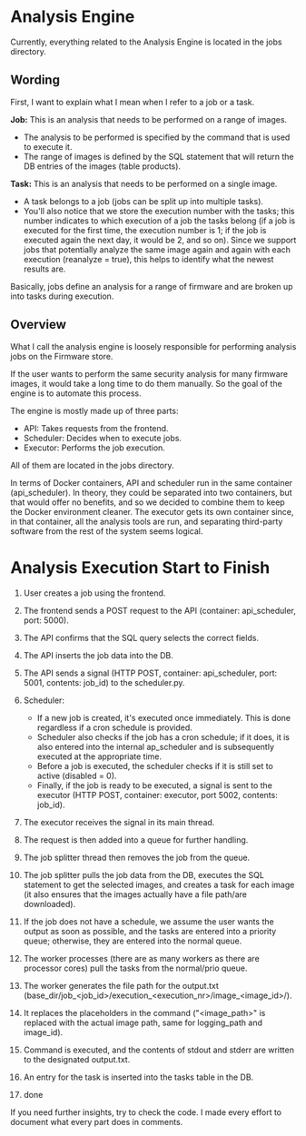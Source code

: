 # Analysis Engine

Currently, everything related to the Analysis Engine is located in the jobs directory.

## Wording
First, I want to explain what I mean when I refer to a job or a task.

**Job:** This is an analysis that needs to be performed on a range of images.
- The analysis to be performed is specified by the command that is used to execute it.
- The range of images is defined by the SQL statement that will return the DB entries of the images (table products).

**Task:** This is an analysis that needs to be performed on a single image.
- A task belongs to a job (jobs can be split up into multiple tasks).
- You'll also notice that we store the execution number with the tasks; this number indicates to which execution of a job the tasks belong (if a job is executed for the first time, the execution number is 1; if the job is executed again the next day, it would be 2, and so on). Since we support jobs that potentially analyze the same image again and again with each execution (reanalyze = true), this helps to identify what the newest results are.

Basically, jobs define an analysis for a range of firmware and are broken up into tasks during execution.

## Overview
What I call the analysis engine is loosely responsible for performing analysis jobs on the Firmware store.

If the user wants to perform the same security analysis for many firmware images, it would take a long time to do them manually. So the goal of the engine is to automate this process.

The engine is mostly made up of three parts:

- API: Takes requests from the frontend.
- Scheduler: Decides when to execute jobs.
- Executor: Performs the job execution.

All of them are located in the jobs directory.

In terms of Docker containers, API and scheduler run in the same container (api_scheduler). In theory, they could be separated into two containers, but that would offer no benefits, and so we decided to combine them to keep the Docker environment cleaner. The executor gets its own container since, in that container, all the analysis tools are run, and separating third-party software from the rest of the system seems logical.

# Analysis Execution Start to Finish

1. User creates a job using the frontend.
2. The frontend sends a POST request to the API (container: api_scheduler, port: 5000).
3. The API confirms that the SQL query selects the correct fields.
4. The API inserts the job data into the DB.
5. The API sends a signal (HTTP POST, container: api_scheduler, port: 5001, contents: job_id) to the scheduler.py.
6. Scheduler:
    * If a new job is created, it's executed once immediately. This is done regardless if a cron schedule is provided.
    * Scheduler also checks if the job has a cron schedule; if it does, it is also entered into the internal ap_scheduler and is subsequently executed at the appropriate time.
    * Before a job is executed, the scheduler checks if it is still set to active (disabled = 0).
    * Finally, if the job is ready to be executed, a signal is sent to the executor (HTTP POST, container: executor, port 5002, contents: job_id).
7. The executor receives the signal in its main thread.
8. The request is then added into a queue for further handling.
9. The job splitter thread then removes the job from the queue.
10. The job splitter pulls the job data from the DB, executes the SQL statement to get the selected images, and creates a task for each image (it also ensures that the images actually have a file path/are downloaded).
11. If the job does not have a schedule, we assume the user wants the output as soon as possible, and the tasks are entered into a priority queue; otherwise, they are entered into the normal queue.
12. The worker processes (there are as many workers as there are processor cores) pull the tasks from the normal/prio queue.
13. The worker generates the file path for the output.txt (base_dir/job_\<job_id\>/execution_\<execution_nr\>/image_\<image_id\>/).
14. It replaces the placeholders in the command ("\<image_path\>" is replaced with the actual image path, same for logging_path and image_id).
15. Command is executed, and the contents of stdout and stderr are written to the designated output.txt.
16. An entry for the task is inserted into the tasks table in the DB.

17. done

If you need further insights, try to check the code. I made every effort to document what every part does in comments.